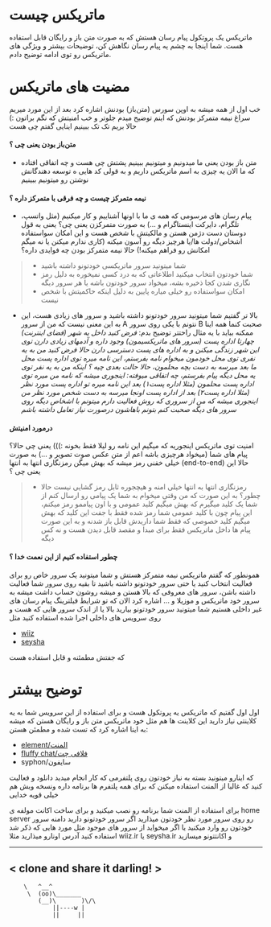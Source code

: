 # ماتریکس چیست
ماتریکس یک پروتکول پیام رسان هستش که به صورت متن باز و رایگان قابل استفاده هست. شما اینجا به چشم یه پیام رسان نگاهش کن، توضیحات بیشتر و ویژگی های ماتریکس رو توی ادامه توضیح دادم.

# مضیت های ماتریکس
خب اول از همه میشه به اوپن سورس (متن‌باز) بودنش اشاره کرد
بعد از این مورد میریم سراغ نیمه متمرکز بودنش که اینم توضیح میدم جلوتر
و خب امنیتش که نگم براتون :)
حالا بریم تک تک ببینیم اینایی گفتم چی هست
#### متن‌باز بودن یعنی چی ؟
- متن باز بودن یعنی ما میدونیم و میتونیم ببینیم پشتش چی هست و چه اتفاقی افتاده که ما الان یه چیزی به اسم ماتریکس داریم و به قولی کد هایی ه توسعه دهندگانش نوشتن رو میتونیم ببینیم

#### نیمه متمرکز چیست و چه فرقی با متمرکز داره ؟
- پیام رسان های مرسومی که همه ی ما با اونها آشناییم و کار میکنیم (مثل واتسپ، تلگرام، دایرکت اینستاگرام و ...) به صورت متمرکزن یعنی چی؟ یعنی به قول دوستان دست دژمن هستن و مالکیتش با شخص هست و این امکان سواستفاده اشخاص/دولت ها/یا هرچیز دیگه رو آسون میکنه (کاری ندارم میکنن یا نه میگم امکانش رو فراهم میکنه!) حالا نیمه متمرکز بودن چه فوایدی داره؟
> - شما میتونید سرور ماتریکسی خودتونو داشته باشید
> - شما خودتون انتخاب میکنید اطلاعاتی که به درد کسی نمیخوره به دلیل رمز نگاری شدن کجا ذخیره بشه، میخواد سرور خودتون باشه یا هر سرور دیگه
> - امکان سواستفاده رو خیلی میاره پایین به دلیل اینکه حاکمیتش با شخص نیست
- بالا تر گفتیم شما میتونید سرور خودتونو داشته باشید و سرور های زیادی هست، این به این معنی نیست که من از سرور A نتونم با یکی روی سرور B صحبت کنما
همه اینا ممکنه
بیاید با یه مثال راحتتر توضیح بدم:
*_فرض کنید داخل یه شهر (فضای اینترنت) چهارتا اداره پست (سرور های ماتریکسیمون) وجود داره و آدمهای زیادی دارن توی این شهر زندگی میکنن و به اداره های پست دسترسی دارن حالا فرض کنید من به یه نفری توی محل خودمون میخوام نامه بفرستم، این نامه میره توی اداره پست محل ما بعد میرسه به دست بچه محلمون، حالا حالت بعدی چیه ؟ اینکه من به یه نفر توی یه محل دیگه پیام بفرستم، چه اتفاقی میوفته: اینجوری میشه که نامه من میره توی اداره پست محلمون (مثلا اداره پست۱) بعد این نامه میره تو اداره پست مورد نظر (مثلا اداره پست۲) بعد از اداره پست اونجا میرسه به دست شخص مورد نظر من اینجوری میشه که من از سروری که روش فعالیت دارم میتونم با اشخاص دیگه روی سرور های دیگه صحبت کنم بتونم باهاشون درصورت نیاز تعامل داشته باشم_*

#### درمورد امنیتش
امنیت توی ماتریکس اینجوریه که میگیم این نامه رو لیلا فقط بخونه :))) یعنی چی حالا؟
پیام های شما (میخواد هرچیزی باشه اعم از متن عکس صوت تصویر و ...) به صورت خیلی خفنی رمز میشه که بهش میگن رمزنگاری انتها به انتها (end-to-end) حالا این یعنی چی ؟
> - رمزنگاری انتها به انتها خیلی امنه و هیچجوره ثابل رمز گشایی نیست حالا چطور؟ به این صورت که من وقتی میخوام به شما یک پیامی رو ارسال کنم از شما یک کلید میگیرم که بهش میگیم کلید عمومی و با اون پیاممو رمز میکنم، این پیام چون با کلید عمومی شما رمز شده فقط با جفت این کلید که بهش میگیم کلید خصوصی که فقط شما داریدش قابل باز شدنه و به این صورت پیام ها داخل ماتریکس فقط برای مبدا و مقصد قابل دیدن هست و نه کس دیگه

#### چطور استفاده کنیم از این نعمت خدا ؟
همونطور که گفتم ماتریکس نیمه متمرکز هستش و شما میتونید یک سرور خاص رو برای فعالیت انتخاب کنید یا حتی سرور خودتونو داشته باشید تا بقیه روی سرور شما فعالیت داشته باشن، سرور های معروفی که بالا هستن و میشه روشون حساب داشت میشه به سرور خود ماتریکس و موزیلا و ... اشاره کرد
الان که تو شرایط فیلترینگ پیام رسان های غیر داخلی هستیم شما میتونید سرور خودتونو بیارید بالا یا از اندک سرور هایی که هست و روی سرویس های داخلی اجرا شده استفاده کنید مثل
- [wiiz](https://chat.wiiz.ir)
- [seysha](https://chat.seysha.ir)

که جفتش مطمئنه و قابل استفاده هست

# توضیح بیشتر
اول اول گفتیم که ماتریکس یه پروتکول هست و برای استفاده از این سرویس شما به یه کلاینتی نیاز دارید
این کلاینت ها هم مثل خود ماتریکس متن باز و رایگان هستن که میشه به اینا اشاره کرد که تست شده و مطمئن هستن:
- [element/المنت](https://element.io)
- [fluffy chat/فلافی چت](https://fluffychat.im)
- syphon/سایفون

که اینارو میتونید بسته به نیاز خودتون روی پلتفرمی که کار انجام میدید دانلود و فعالیت کنید که غالبا از المنت استفاده میکنن که برای همه پلتفرم ها برنامه داره ونسخه وبش هم خیلی قویه خدایی

برای استفاده از المنت شما برنامه رو نصب میکنید و برای ساخت اکانت مولفه ی home server رو روی سرور مورد نظر خودتون میذارید
اگر سرور خودتونو دارید دامنه سرور خودتون رو وارد میکنید یا اگر میخواید از سرور های موجود مثل مورد هایی که ذکر شد استفاده کنید آدرس اونارو میذارید مثلا wiiz.ir یا seysha.ir و اکانتتونو میسازید 



 _____________________________ 
< clone and share it darling! >
 ----------------------------- 
        \   ^__^
         \  (oo)\_______
            (__)\       )\/\
                ||----w |
                ||     ||
